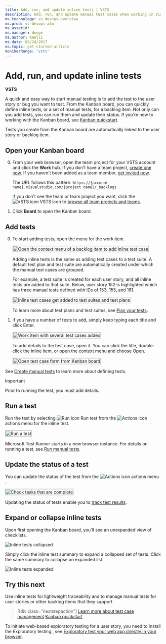 ```yaml
---
title: Add, run, and update inline tests | VSTS  
description: Add, run, and update manual test cases when working in Visual Studio Team Services (VSTS)    
ms.technology: vs-devops-overview
ms.prod: vs-devops-alm
ms.assetid: 
ms.manager: douge
ms.author: kaelli
ms.date: 08/24/2017
ms.topic: get-started-article
monikerRange: 'vsts'
---
```



# Add, run, and update inline tests

**VSTS**

A quick and easy way to start manual testing is to add the test to the user story or bug you want to test. From the Kanban board, you can quickly define inline tests, or a set of manual tests, for a backlog item. Not only can you add tests, you can run them and update their status. If you're new to working with the Kanban board, see [Kanban quickstart](../work/kanban/kanban-quickstart.md). 

Tests you create from the Kanban board are automatically linked to the user story or backlog item.  
 
## Open your Kanban board 

0. From your web browser, open the team project for your VSTS account and click the **Work** hub. If you don't have a team project, [create one now](sign-up-invite-teammates.md). If you haven't been added as a team member, [get invited now](sign-up-invite-teammates.md#invite-others).

	The URL follows this pattern: ```https://{account name}.visualstudio.com/{project name}/_backlogs```  

	If you don't see the team or team project you want, click the ![VSTS icon](../work/_img/icons/project-icon.png) VSTS icon to [browse all team projects and teams](account-home-pages.md).  

0. Click **Board** to open the Kanban board. 

## Add tests

0. To start adding tests, open the menu for the work item.  

	<img src="../work/kanban/_img/i-test-add-test.png" alt="Open the context menu of a backlog item to add inline test case" style="border: 2px solid #C3C3C3;" /> 

	Adding inline tests is the same as adding test cases to a test suite. A default test plan and test suite are automatically created under which the manual test cases are grouped.  

	For example, a test suite is created for each user story, and all inline tests are added to that suite. Below, user story 152 is highlighted which has three manual tests defined with IDs of 153, 155, and 161.  

	<img src="../work/kanban/_img/i-test-plan-suite.png" alt="Inline test cases get added to test suites and test plans" style="border: 2px solid #C3C3C3;" /> 

	To learn more about test plans and test suites, see [Plan your tests](../manual-test/getting-started/create-a-test-plan.md).  

2. If you have a number of tests to add, simply keep typing each title and click Enter. 

	<img src="../work/kanban/_img/i-test-story-with-3-inline-tests.png" alt="Work item with several test cases added" style="border: 2px solid #C3C3C3;" />   

	To add details to the test case, open it. You can click the title, double-click the inline item, or open the context menu and choose Open. 

	<img src="../work/kanban/_img/i-test-case-form.png" alt="Open test case form from Kanban board" style="border: 2px solid #C3C3C3;" /> 

See [Create manual tests](../manual-test/getting-started/create-test-cases.md) to learn more about defining tests. 

> [!IMPORTANT]  
> Prior to running the test, you must add details. 

## Run a test

Run the test by selecting ![Run icon](../work/_img/icons/run_query.png) Run test from the ![Actions icon](../work/_img/icons/actions-icon.png) actions menu for the inline test.  

<img src="../work/kanban/_img/i-test-run-test.png" alt="Run a test" style="border: 2px solid #C3C3C3;" />  

Microsoft Test Runner starts in a new browser instance. For details on running a test, see [Run manual tests](../manual-test/getting-started/run-manual-tests.md).

## Update the status of a test

You can update the status of the test from the ![Actions icon](../work/_img/icons/actions-icon.png) actions menu . 

<img src="../work/kanban/_img/i-test-update-status.png" alt="Check tasks that are complete" style="border: 2px solid #C3C3C3;" /> 
 
Updating the status of tests enable you to [track test results](../manual-test/getting-started/track-test-status.md).  

## Expand or collapse inline tests

Upon first opening the Kanban board, you'll see an unexpanded view of checklists.

![Inline tests collapsed](../work/kanban/_img/i-test-open-board-collapsed-tests.png)

Simply click the inline test summary to expand a collapsed set of tests. Click the same summary to collapse an expanded list. 

![Inline tests expanded](../work/kanban/_img/i-test-expanded-test-list.png)

## Try this next

Use inline tests for lightweight traceability and to manage manual tests for user stories or other backlog items that they support. 
  
> [!div class="nextstepaction"]
> [Learn more about test case management](../manual-test/getting-started/create-test-cases.md)
> [Kanban quickstart](../work/kanban/kanban-quickstart.md) 

To initiate web-based exploratory testing for a user story, you need to install the Exploratory testing , see [Exploratory test your web app directly in your browser](../manual-test/getting-started/perform-exploratory-tests.md).

